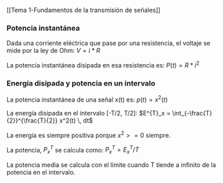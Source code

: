 [[Tema 1-Fundamentos de la transmisión de señales]]

### Potencia instantánea
Dada una corriente eléctrica que pase por una resistencia, el voltaje se mide por la ley de Ohm:
$V=i*R$

La potencia instantánea disipada en esa resistencia es:
$P(t)=R*i^2$

### Energía disipada y potencia en un intervalo
La potencia instantánea de una señal x(t) es:
$p(t)=x^2(t)$

La energía disipada en el intervalo \[-T/2, T/2]:
$E^{T}_x = \int_{-\frac{T}{2}}^{\frac{T}{2}} x^2(t) \, dt$

La energía es siempre positiva porque $x^2>=0$ siempre.

La potencia, $P^T_x$ se calcula como:
$P^T_x=E^T_x/T$

La potencia media se calcula con el límite cuando T tiende a infinito de la potencia en el intervalo.